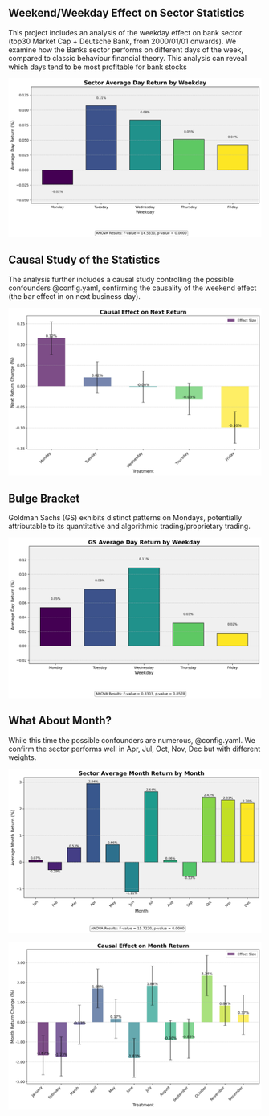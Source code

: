 ## Weekend/Weekday Effect on Sector Statistics

This project includes an analysis of the weekday effect on bank sector (top30 Market Cap + Deutsche Bank, from 2000/01/01 onwards). We examine how the Banks sector performs on different days of the week, compared to classic behaviour financial theory. This analysis can reveal which days tend to be most profitable for bank stocks

![Sector Weekday Effect](./Banks/stats/sector_weekday_effect.jpg)

## Causal Study of the Statistics

The analysis further includes a causal study controlling the possible confounders @config.yaml, confirming the causality of the weekend effect (the bar effect in on next business day). 

![Weekday Effect](./Banks/causal_studies/weekday_effect/weekday_effect.jpg)


## Bulge Bracket

Goldman Sachs (GS) exhibits distinct patterns on Mondays, potentially attributable to its quantitative and algorithmic trading/proprietary trading. 

![Goldman Sachs](./Banks/stats/weekday_effect/GS_weekday_effect.jpg)


## What About Month?

While this time the possible confounders are numerous, 
@config.yaml. We confirm the sector performs well in Apr, Jul, Oct, Nov, Dec but with different weights.

![Sector Month Effect](./Banks/stats/sector_month_effect.jpg)

![Month Effect](./Banks/causal_studies/month_effect/month_effect.jpg)